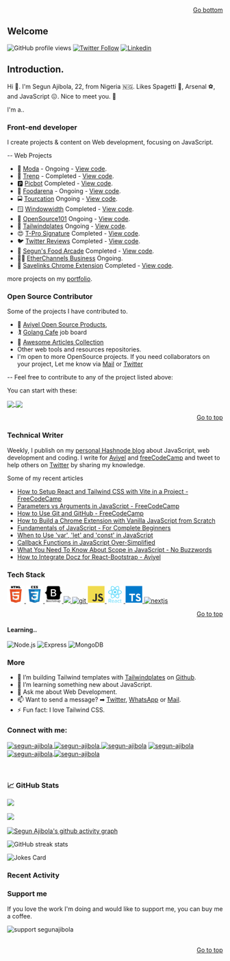 <div id="top"></div>
<p align="right"><a href="#bottom">Go bottom</a></p>
<h2>Welcome</h2>

<!-- ![GitHub profile views](https://gpvc.arturio.dev/segunajibola) -->
![GitHub profile views](https://komarev.com/ghpvc/?username=segunajibola)
<a href="https://twitter.com/iamsegunajibola"><img alt="Twitter Follow" src="https://img.shields.io/twitter/follow/iamsegunajibola?label=Twitter&message=16k&style=for-the-badge&logo=twitter&color=blue"></a>
<a href="https://www.linkedin.com/in/segun-ajibola-511502175/"><img alt="Linkedin" src="https://img.shields.io/static/v1?style=for-the-badge&logo=linkedin&label=Linkedin&message=1k&color=blue"></a>
## Introduction.

Hi 👋. I'm Segun Ajibola, 22, from Nigeria 🇳🇬. Likes Spagetti 🍝, Arsenal ⚽, and JavaScript 😖. Nice to meet you. 🤝

<!-- [![Typing SVG](https://readme-typing-svg.herokuapp.com?size=15&duration=3000&color=1C8EF3&multiline=true&height=100&lines=%23+pra+qu%C3%AA+tantos+c%C3%B3digos%3F;%23+se+a+vida+n%C3%A3o+%C3%A9+programada;%23+e+as+melhores+coisas;%23+n%C3%A3o+tem+l%C3%B3gica.)](https://git.io/typing-svg) -->
I'm a..
### Front-end developer
I create projects & content on Web development, focusing on JavaScript.

-- Web Projects
- 🚀 [Moda](https://moda-site.vercel.app) - Ongoing - [View code](https://github.com/segunajibola/moda).
- 🎉 [Trenp](https://trenp.vercel.app) - Completed - [View code](https://github.com/segunajibola/trenp).
- 🅿️ [Picbot](https://picbot.vercel.app) Completed - [View code](https://github.com/segunajibola/picbot).
- 🌮 [Foodarena](https://foodarena.vercel.app) - Ongoing - [View code](https://github.com/segunajibola/foodarena).
- 🚍 [Tourcation](https://tourcation-app.vercel.app) Ongoing - [View code](https://github.com/segunajibola/tourcation).
- 🪟 [Windowwidth](https://windowwidth.vercel.app) Completed - [View code](https://github.com/segunajibola/windowwidth/).
- 👥 [OpenSource101](https://github.com/segunajibola/opensource101) Ongoing - [View code](https://github.com/segunajibola/opensource101).
- 🌊 [Tailwindplates](https://tailwindplates.vercel.app) Ongoing - [View code](https://github.com/segunajibola/tailwindplates).
- 😍 [T-Pro Signature](https://tprosignature.vercel.app) Completed - [View code](https://github.com/segunajibola/t-pro).
- 🐦 [Twitter Reviews](https://dannythompson-twitterportfolio.vercel.app) Completed - [View code](https://github.com/segunajibola/twitter-portfolio).
- 🥣 [Segun's Food Arcade](https://segunajibola.github.io/segunsfoodarcade/index.html) Completed - [View code](https://github.com/segunajibola/segunsfoodarcade).
- 👨‍💻 [EtherChannels Business](https://etherchannelsbusiness.com) Ongoing.
- 🔗 [Savelinks Chrome Extension](https://savelinks.vercel.app) Completed - [View code](https://github.com/segunajibola/savelinks-chrome-extension).


more projects on my [portfolio](https://segunajibola.com).


### Open Source Contributor
Some of the projects I have contributed to.
 - 🥑 [Aviyel Open Source Products](https://aviyel.com/projects),
 - 🏌️‍ [Golang Cafe](https://github.com/segunajibola/job-board/tree/master) job board
 - 🦸‍ [Awesome Articles Collection](https://github.com/Olanetsoft/awesome-article-collection)
 - Other web tools and resources repositories.
 - I'm open to more OpenSource projects. If you need collaborators on your project, Let me know via [Mail](mailto:ajbl.segun@gmail.com) or [Twitter](https://twitter.com/iamsegunajibola)

-- Feel free to contribute to any of the project listed above:

You can start with these:

<a href="https://github.com/segunajibola/tourcation">
  <img align="center" src="https://github-readme-stats.vercel.app/api/pin/?username=segunajibola&repo=tourcation" />
</a>
<a href="https://github.com/segunajibola/opensource101">
  <img align="center" src="https://github-readme-stats.vercel.app/api/pin/?username=segunajibola&repo=opensource101" />
</a>

<p align="right"><a href="#top">Go to top</a></p>

### Technical Writer
Weekly, I publish on my [personal Hashnode blog](https://blog.segunajibola.com) about JavaScript, web development and coding. I write for [Aviyel](https://aviyel.com) and [freeCodeCamp](https://freecodecamp.org) and tweet to help others on [Twitter](https://twitter.com/iamsegunajibola) by sharing my knowledge.

Some of my recent articles
- [How to Setup React and Tailwind CSS with Vite in a Project - FreeCodeCamp](https://www.freecodecamp.org/news/how-to-install-tailwindcss-in-react/)
- [Parameters vs Arguments in JavaScript - FreeCodeCamp](https://www.freecodecamp.org/news/what-is-the-difference-between-parameters-and-arguments-in-javascript/)
- [How to Use Git and GitHub - FreeCodeCamp](https://www.freecodecamp.org/news/introduction-to-git-and-github/)
- [How to Build a Chrome Extension with Vanilla JavaScript from Scratch](https://blog.segunajibola.com/how-to-build-a-chrome-extension-with-vanilla-javascript-from-scratch)
- [Fundamentals of JavaScript - For Complete Beginners](https://blog.segunajibola.com/fundamentals-of-javascript-for-complete-beginners)
- [When to Use 'var', 'let' and 'const' in JavaScript](https://blog.segunajibola.com/when-to-use-var-let-and-const-in-javascript)
- [Callback Functions in JavaScript Over-Simplified](https://blog.segunajibola.com/callback-functions-in-javascript-over-simplified)
- [What You Need To Know About Scope in JavaScript - No Buzzwords](https://blog.segunajibola.com/what-you-need-to-know-about-scope-in-javascript-no-buzzwords)
- [How to Integrate Docz for React-Bootstrap - Aviyel](https://aviyel.com/post/3000/how-to-integrate-docz-for-react-bootstrap)

### Tech Stack
<p align="left">
 <a href="https://www.w3.org/html/" target="_blank">
  <img src="https://raw.githubusercontent.com/devicons/devicon/master/icons/html5/html5-original-wordmark.svg"  alt="html5" width="40" height="40"/>
 </a>
 <a href="https://www.w3schools.com/css/" target="_blank">
  <img src="https://raw.githubusercontent.com/devicons/devicon/master/icons/css3/css3-original-wordmark.svg"  alt="css3" width="40" height="40"/>
 </a>
 <a href="https://getbootstrap.com" target="_blank">
  <img src="https://raw.githubusercontent.com/devicons/devicon/master/icons/bootstrap/bootstrap-plain-wordmark.svg"  alt="bootstrap" width="40" height="40"/>
 </a>
 <a href="https://tailwindcss.com/" target="_blank">
 <img style="height:50px" src="https://cdn.jsdelivr.net/gh/devicons/devicon/icons/tailwindcss/tailwindcss-plain.svg"/>
 </a>
 <a href="https://git-scm.com/" target="_blank">
  <img src="https://www.vectorlogo.zone/logos/git-scm/git-scm-icon.svg" alt="git" width="40" height="40"/>
 </a>
 <a href="https://developer.mozilla.org/en-US/docs/Web/JavaScript" target="_blank">
  <img  src="https://raw.githubusercontent.com/devicons/devicon/master/icons/javascript/javascript-original.svg" alt="javascript" width="40" height="40"/>
 </a>
 <a href="https://reactjs.org/" target="_blank">
  <img src="https://raw.githubusercontent.com/devicons/devicon/master/icons/react/react-original-wordmark.svg" alt="react" width="40" height="40"/>
 </a>
 <a href="https://typescriptlang.org/" target="_blank">
  <img src="https://raw.githubusercontent.com/devicons/devicon/master/icons/typescript/typescript-plain.svg" alt="typescript" width="40" height="40"/>
 </a>
 <a href="https://nextjs.org/" target="_blank">
<img src="https://cdn.jsdelivr.net/gh/devicons/devicon/icons/nextjs/nextjs-original.svg" alt="nextjs" width="40" height="40"/>
 </a>
 
</p>
<!--  
![JavaScript](https://img.shields.io/badge/-javascript-F7DF1E?&style=for-the-badge&logo=javascript&logoColor=black)
![HTML](https://img.shields.io/badge/HTML5-E34F26?style=for-the-badge&logo=html5&logoColor=white)
![React](https://img.shields.io/badge/-ReactJS-grey?&style=for-the-badge&logo=react&logoColor=61DAFB)
![CSS](https://img.shields.io/badge/-css3-1572B6?&style=for-the-badge&logo=css3&logoColor=white)
![Tailwind](https://img.shields.io/badge/Tailwind-38B2AC?style=for-the-badge&logo=tailwind-css&logoColor=white) -->

<p align="right"><a href="#top">Go to top</a></p>

#### Learning..

![Node.js](https://img.shields.io/badge/Node.js-339933?style=for-the-badge&logo=nodedotjs&logoColor=white)
![Express](https://img.shields.io/badge/Express.js-000000?style=for-the-badge&logo=express&logoColor=white)
![MongoDB](https://img.shields.io/badge/MongoDB-4EA94B?style=for-the-badge&logo=mongodb&logoColor=white)
<!-- <img style="height:50px" src="https://cdn.jsdelivr.net/gh/devicons/devicon/icons/mongodb/mongodb-plain-wordmark.svg" /> -->

### More

- 🔭 I’m building Tailwind templates with [Tailwindplates](https://tailwindplates.vercel.app) on [Github](https://github.com/segunajibola/Tailwindplates).
- 🌱 I’m learning something new about JavaScript.
- 💬 Ask me about Web Development.
- 📫 Want to send a message? ➡ [Twitter](https://twitter.com/messages/compose?recipient_id=1073136933876977664), [WhatsApp](https://wa.me/2348105729893) or [Mail](mailto:ajbl.segun@gmail.com). 
- ⚡ Fun fact: I love Tailwind CSS.

### Connect with me:
<p align="left">
 <a href="https://twitter.com/iamsegunajibola" target="blank">
  <img align="center" src="https://raw.githubusercontent.com/rahuldkjain/github-profile-readme-generator/master/src/images/icons/Social/twitter.svg" alt="segun-ajibola"   height="30" width="40" />
 </a>
 <a href="https://codepen.io/iamsegunajibola" target="blank">
  <img align="center" src="https://raw.githubusercontent.com/rahuldkjain/github-profile-readme-generator/master/src/images/icons/Social/codepen.svg" alt="segun-ajibola"       height="30" width="40" />
 </a>
 <a href="https://dev.to/iamajibolasegun" target="blank">
  <img align="center" src="https://cdn.jsdelivr.net/npm/simple-icons@3.0.1/icons/dev-dot-to.svg" alt="segun-ajibola" height="30" width="40" /></a>
 <a href="https://www.linkedin.com/in/segun-ajibola-511502175/" target="blank">
  <img align="center" src="https://raw.githubusercontent.com/rahuldkjain/github-profile-readme-generator/master/src/images/icons/Social/linked-in-alt.svg"               alt="segun-ajibola" height="30" width="40" />
 </a>
 <a href="https://stackoverflow.com/users/segunajibola" target="blank">
  <img align="center" src="https://raw.githubusercontent.com/rahuldkjain/github-profile-readme-generator/master/src/images/icons/Social/stack-overflow.svg"               alt="segun-ajibola" height="30" width="40" />
 </a>
 <a href="https://instagram.com/iamsegunajibola" target="blank">
  <img align="center" src="https://raw.githubusercontent.com/rahuldkjain/github-profile-readme-generator/master/src/images/icons/Social/instagram.svg" alt="segun-ajibola" height="30" width="40" />
 </a>
</p>
</br>

### 📈 GitHub Stats

<!-- [![Top Langs](https://github-readme-stats.vercel.app/api/top-langs/?username=segunajibola)](https://github.com/anuraghazra/github-readme-stats)
![GitHub stats](https://github-readme-stats.vercel.app/api?username=segunajibola&show_icons=true) -->

<a href="https://github.com/segunajibola/github-readme-stats"><img height="150em" src="https://github-readme-stats.vercel.app/api/top-langs/?username=segunajibola&hide=Shell,Ruby&layout=compact&theme=onedark" /></a> 

<a href="https://github.com/segunajibola/github-readme-stats"><img height="150em" src="https://github-readme-stats.vercel.app/api?username=segunajibola&show_icons=true&theme=onedark" /></a>

[![Segun Ajibola's github activity graph](https://github-readme-activity-graph.cyclic.app/graph?username=segunajibola&theme=github-compact)](https://github.com/ashutosh00710/github-readme-activity-graph)

![GitHub streak stats](https://github-readme-streak-stats.herokuapp.com/?user=segunajibola)

<img src="https://readme-jokes.vercel.app/api?hideBorder&theme=dracula" alt="Jokes Card" />

<!-- ![Jokes Card](https://readme-jokes.vercel.app/api?hideBorder&theme=dracula) -->


### Recent Activity

<!--START_SECTION:activity-->

<!--END_SECTION:activity-->

### Support me

If you love the work I'm doing and would like to support me, you can buy me a coffee.
<p><a href="https://www.buymeacoffee.com/segunajibola"> <img align="left" src="https://cdn.buymeacoffee.com/buttons/v2/default-yellow.png" height="50" width="210" alt="support segunajibola" /></a></p><br><br>
<p align="right"><a href="#top">Go to top</a></p>
<div id="bottom"></div>

